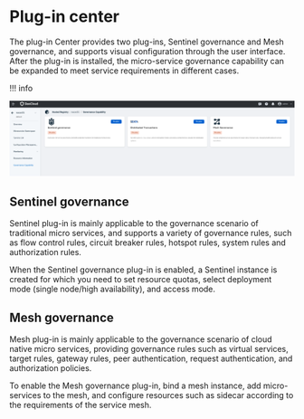 # Plug-in center

The plug-in Center provides two plug-ins, Sentinel governance and Mesh governance, and supports visual configuration through the user interface. After the plug-in is installed, the micro-service governance capability can be expanded to meet service requirements in different cases.

!!! info


![](../../../images/plugincenter01.png)

## Sentinel governance

Sentinel plug-in is mainly applicable to the governance scenario of traditional micro services, and supports a variety of governance rules, such as flow control rules, circuit breaker rules, hotspot rules, system rules and authorization rules.

When the Sentinel governance plug-in is enabled, a Sentinel instance is created for which you need to set resource quotas, select deployment mode (single node/high availability), and access mode.

## Mesh governance

Mesh plug-in is mainly applicable to the governance scenario of cloud native micro services, providing governance rules such as virtual services, target rules, gateway rules, peer authentication, request authentication, and authorization policies.

To enable the Mesh governance plug-in, bind a mesh instance, add micro-services to the mesh, and configure resources such as sidecar according to the requirements of the service mesh.
